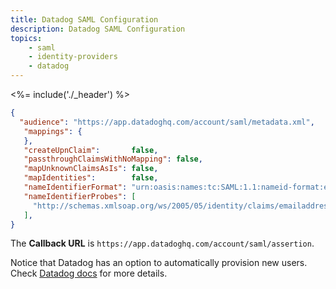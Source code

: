 ```yaml
---
title: Datadog SAML Configuration
description: Datadog SAML Configuration
topics:
    - saml
    - identity-providers
    - datadog
---
```


<%= include('./_header') %>

```json
{
  "audience": "https://app.datadoghq.com/account/saml/metadata.xml",
   "mappings": {
   },
   "createUpnClaim":       false,
   "passthroughClaimsWithNoMapping": false,
   "mapUnknownClaimsAsIs": false,
   "mapIdentities":        false,
   "nameIdentifierFormat": "urn:oasis:names:tc:SAML:1.1:nameid-format:emailAddress",
   "nameIdentifierProbes": [
     "http://schemas.xmlsoap.org/ws/2005/05/identity/claims/emailaddress",
   ],
}
```

The **Callback URL** is `https://app.datadoghq.com/account/saml/assertion`.

Notice that Datadog has an option to automatically provision new users. Check [Datadog docs](http://docs.datadoghq.com/guides/saml/) for more details.
